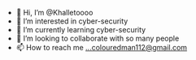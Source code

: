 - 👋 Hi, I’m @Khalletoooo
- 👀 I’m interested in cyber-security 
- 🌱 I’m currently learning cyber-security
- 💞️ I’m looking to collaborate with so many people
- 📫 How to reach me ...colouredman112@gmail.com

<!---
Khalletoooo/Khalletoooo is a ✨ special ✨ repository because its `README.md` (this file) appears on your GitHub profile.
You can click the Preview link to take a look at your changes.
--->
